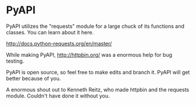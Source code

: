 # PyAPI
PyAPI utilizes the "requests" module for a large chuck of its functions and classes. You can learn about it here.

http://docs.python-requests.org/en/master/

While making PyAPI, http://httpbin.org/ was a enormous help for bug testing.

PyAPI is open source, so feel free to make edits and branch it. PyAPI will get better because of you.

A enormous shout out to Kenneth Reitz, who made httpbin and the requests module. Couldn't have done it without you.

